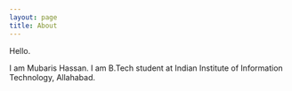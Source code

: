 ```yaml
---
layout: page
title: About
---
```


Hello.

I am Mubaris Hassan. I am B.Tech student at Indian Institute of Information Technology, Allahabad.